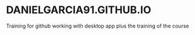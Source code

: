 # DANIELGARCIA91.GITHUB.IO
Training for github working with desktop app plus the training of the course
